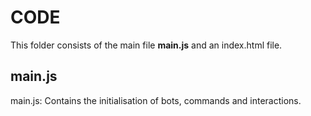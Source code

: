 # CODE
This folder consists of the main file **main.js** and an index.html file.

## main.js
main.js: Contains the initialisation of bots, commands and interactions.

